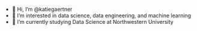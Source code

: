 - 👋 Hi, I’m @katiegaertner
- 👀 I’m interested in data science, data engineering, and machine learning
- 🌱 I’m currently studying Data Science at Northwestern University

<!---
katiegaertner/katiegaertner is a ✨ special ✨ repository because its `README.md` (this file) appears on your GitHub profile.
You can click the Preview link to take a look at your changes.
--->
